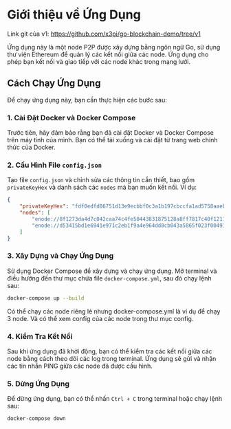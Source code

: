 # Giới thiệu về Ứng Dụng

Link git của v1: https://github.com/x3pi/go-blockchain-demo/tree/v1

Ứng dụng này là một node P2P được xây dựng bằng ngôn ngữ Go, sử dụng thư viện Ethereum để quản lý các kết nối giữa các node. Ứng dụng cho phép bạn kết nối và giao tiếp với các node khác trong mạng lưới.

## Cách Chạy Ứng Dụng

Để chạy ứng dụng này, bạn cần thực hiện các bước sau:

### 1. Cài Đặt Docker và Docker Compose

Trước tiên, hãy đảm bảo rằng bạn đã cài đặt Docker và Docker Compose trên máy tính của mình. Bạn có thể tải xuống và cài đặt từ trang web chính thức của Docker.

### 2. Cấu Hình File `config.json`

Tạo file `config.json` và chỉnh sửa các thông tin cần thiết, bao gồm `privateKeyHex` và danh sách các `nodes` mà bạn muốn kết nối. Ví dụ:

```json
{
	"privateKeyHex": "fdf0edfd86751d13e9ecbbf0c3a1b197cbccfa1ad5758aaeb22a54dc967fda9f",
	"nodes": [
		"enode://8f1273da4d7c042caa74c4fe50443831875128a8ff7817c40f1211cdf6e65e63e5ce5139da1983946cb15a054d951559523d7121ae9d0314f5e187cc757b36e2@127.0.0.1:30304",
		"enode://d53415bd1e6941e971c2eb1f9a4e964dd8cb043a5865f023f004915aef78d462d61072e9448ea334070cc26460c471a6c6ca9bc82461c02ddea5ca2bf7c170f6@127.0.0.1:30305"
	]
}
```

### 3. Xây Dựng và Chạy Ứng Dụng

Sử dụng Docker Compose để xây dựng và chạy ứng dụng. Mở terminal và điều hướng đến thư mục chứa file `docker-compose.yml`, sau đó chạy lệnh sau:

```bash
docker-compose up --build
```
Có thể chạy các node riêng lẻ nhưng docker-compose.yml là ví dụ để chạy 3 node. Và có thể xem config của các node trong thư mục config.

### 4. Kiểm Tra Kết Nối

Sau khi ứng dụng đã khởi động, bạn có thể kiểm tra các kết nối giữa các node bằng cách theo dõi các log trong terminal. Ứng dụng sẽ gửi và nhận các tin nhắn PING giữa các node đã được cấu hình.

### 5. Dừng Ứng Dụng

Để dừng ứng dụng, bạn có thể nhấn `Ctrl + C` trong terminal hoặc chạy lệnh sau:

```bash
docker-compose down
```